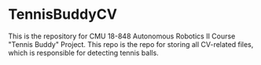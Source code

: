 # TennisBuddyCV
This is the repository for CMU 18-848 Autonomous Robotics II Course "Tennis Buddy" Project.
This repo is the repo for storing all CV-related files, which is responsible for detecting tennis balls.
